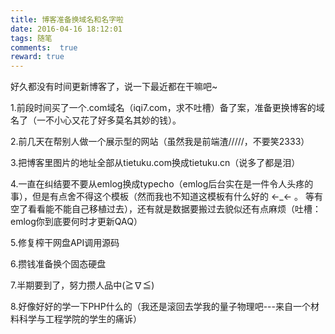 ```yaml
---
title: 博客准备换域名和名字啦
date: 2016-04-16 18:12:01
tags: 随笔
comments:  true
reward: true
---
```

好久都没有时间更新博客了，说一下最近都在干嘛吧~

1.前段时间买了一个.com域名（iqi7.com，求不吐槽）备了案，准备更换博客的域名了（一不小心又花了好多莫名其妙的钱）。
<!-- more -->

2.前几天在帮别人做一个展示型的网站（虽然我是前端渣/////，不要笑2333）

3.把博客里图片的地址全部从tietuku.com换成tietuku.cn（说多了都是泪）

4.一直在纠结要不要从emlog换成typecho（emlog后台实在是一件令人头疼的事），但是有点舍不得这个模板（然而我也不知道这模板有什么好的 ←_←  。 等有空了看看能不能自己移植过去），还有就是数据要搬过去貌似还有点麻烦（吐槽：emlog你到底要何时才更新QAQ）

5.修复榨干网盘API调用源码

6.攒钱准备换个固态硬盘

7.半期要到了，努力攒人品中(≧∇≦)

8.好像好好的学一下PHP什么的（我还是滚回去学我的量子物理吧---来自一个材料科学与工程学院的学生的痛诉）